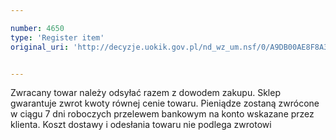 ```yaml
---

number: 4650
type: 'Register item'
original_uri: 'http://decyzje.uokik.gov.pl/nd_wz_um.nsf/0/A9DB00AE8F8A3F5BC1257B71003C6C15?OpenDocument'


---
```


Zwracany towar należy odsyłać razem z dowodem zakupu. Sklep gwarantuje zwrot kwoty równej cenie towaru. Pieniądze zostaną zwrócone w ciągu 7 dni roboczych przelewem bankowym na konto wskazane przez klienta. Koszt dostawy i odesłania towaru nie podlega zwrotowi

